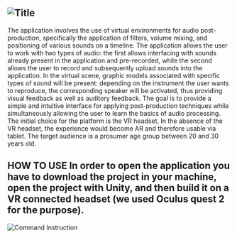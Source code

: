 ![Title](./djridoo.png)
---
The application involves the use of virtual environments for audio post-production, specifically the application of filters, volume mixing, and positioning of various sounds on a timeline. The application allows the user to work with two types of audio: the first allows interfacing with sounds already present in the application and pre-recorded, while the second allows the user to record and subsequently upload sounds into the application. In the virtual scene, graphic models associated with specific types of sound will be present: depending on the instrument the user wants to reproduce, the corresponding speaker will be activated, thus providing visual feedback as well as auditory feedback. The goal is to provide a simple and intuitive interface for applying post-production techniques while simultaneously allowing the user to learn the basics of audio processing. The initial choice for the platform is the VR headset. In the absence of the VR headset, the experience would become AR and therefore usable via tablet. The target audience is a prosumer age group between 20 and 30 years old.

HOW TO USE
In order to open the application you have to download the project in your machine, open the project with Unity, and then build it on a VR connected headset (we used Oculus quest 2 for the purpose). 
---
![Command Instruction](./commandMapping.png)
